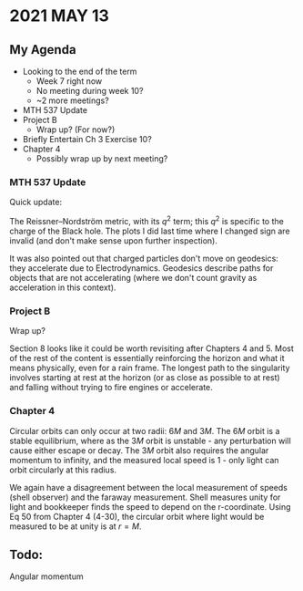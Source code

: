 # 2021 MAY 13


## My Agenda

- Looking to the end of the term
    - Week 7 right now
    - No meeting during week 10?
    - ~2 more meetings?
- MTH 537 Update
- Project B
    -  Wrap up? (For now?)
- Briefly Entertain Ch 3 Exercise 10?
- Chapter 4
    - Possibly wrap up by next meeting?

### MTH 537 Update

Quick update:

The Reissner–Nordström metric, with its $q^2$ term; this $q^2$ is specific to the charge of the Black hole. The plots I did last time where I changed sign are invalid (and don't make sense upon further inspection).

It was also pointed out that charged particles don't move on geodesics: they accelerate due to Electrodynamics. Geodesics describe paths for objects that are not accelerating (where we don't count gravity as acceleration in this context).

### Project B

Wrap up?

Section 8 looks like it could be worth revisiting after Chapters 4 and 5. Most of the rest of the content is essentially reinforcing the horizon and what it means physically, even for a rain frame. The longest path to the singularity involves starting at rest at the horizon (or as close as possible to at rest) and falling without trying to fire engines or accelerate.

### Chapter 4

Circular orbits can only occur at two radii: $6M$ and $3M$. The $6M$ orbit is a stable equilibrium, where as the $3M$ orbit is unstable - any perturbation will cause either escape or decay. The $3M$ orbit also requires the angular momentum to infinity, and the measured local speed is $1$ - only light can orbit circularly at this radius.

We again have a disagreement between the local measurement of speeds (shell observer) and the faraway measurement. Shell measures unity for light and bookkeeper finds the speed to depend on the r-coordinate. Using Eq 50 from Chapter 4 (4-30), the circular orbit where light would be measured to be at unity is at $r=M$.


## Todo:

Angular momentum
